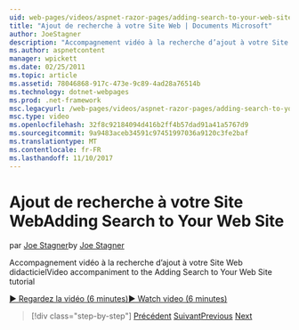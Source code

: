 ```yaml
---
uid: web-pages/videos/aspnet-razor-pages/adding-search-to-your-web-site
title: "Ajout de recherche à votre Site Web | Documents Microsoft"
author: JoeStagner
description: "Accompagnement vidéo à la recherche d’ajout à votre Site Web didacticiel"
ms.author: aspnetcontent
manager: wpickett
ms.date: 02/25/2011
ms.topic: article
ms.assetid: 78046868-917c-473e-9c89-4ad28a76514b
ms.technology: dotnet-webpages
ms.prod: .net-framework
msc.legacyurl: /web-pages/videos/aspnet-razor-pages/adding-search-to-your-web-site
msc.type: video
ms.openlocfilehash: 32f8c92184094d416b2ff4b57dad91a41a5767d9
ms.sourcegitcommit: 9a9483aceb34591c97451997036a9120c3fe2baf
ms.translationtype: MT
ms.contentlocale: fr-FR
ms.lasthandoff: 11/10/2017
---
```

<a name="adding-search-to-your-web-site"></a><span data-ttu-id="f65dd-103">Ajout de recherche à votre Site Web</span><span class="sxs-lookup"><span data-stu-id="f65dd-103">Adding Search to Your Web Site</span></span>
====================
<span data-ttu-id="f65dd-104">par [Joe Stagner](https://github.com/JoeStagner)</span><span class="sxs-lookup"><span data-stu-id="f65dd-104">by [Joe Stagner](https://github.com/JoeStagner)</span></span>

<span data-ttu-id="f65dd-105">Accompagnement vidéo à la recherche d’ajout à votre Site Web didacticiel</span><span class="sxs-lookup"><span data-stu-id="f65dd-105">Video accompaniment to the Adding Search to Your Web Site tutorial</span></span>

[<span data-ttu-id="f65dd-106">&#9654; Regardez la vidéo (6 minutes)</span><span class="sxs-lookup"><span data-stu-id="f65dd-106">&#9654; Watch video (6 minutes)</span></span>](https://channel9.msdn.com/Blogs/ASP-NET-Site-Videos/adding-search-to-your-web-site)

>[!div class="step-by-step"]
<span data-ttu-id="f65dd-107">[Précédent](adding-email-to-your-web-site.md)
[Suivant](adding-social-networking-to-your-website.md)</span><span class="sxs-lookup"><span data-stu-id="f65dd-107">[Previous](adding-email-to-your-web-site.md)
[Next](adding-social-networking-to-your-website.md)</span></span>

